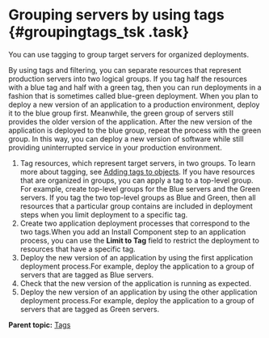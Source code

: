 # Grouping servers by using tags {#groupingtags_tsk .task}

You can use tagging to group target servers for organized deployments.

By using tags and filtering, you can separate resources that represent production servers into two logical groups. If you tag half the resources with a blue tag and half with a green tag, then you can run deployments in a fashion that is sometimes called blue-green deployment. When you plan to deploy a new version of an application to a production environment, deploy it to the blue group first. Meanwhile, the green group of servers still provides the older version of the application. After the new version of the application is deployed to the blue group, repeat the process with the green group. In this way, you can deploy a new version of software while still providing uninterrupted service in your production environment.

1.   Tag resources, which represent target servers, in two groups. To learn more about tagging, see [Adding tags to objects](addingtags_tsk.md). If you have resources that are organized in groups, you can apply a tag to a top-level group. For example, create top-level groups for the Blue servers and the Green servers. If you tag the two top-level groups as Blue and Green, then all resources that a particular group contains are included in deployment steps when you limit deployment to a specific tag.
2.  Create two application deployment processes that correspond to the two tags.When you add an Install Component step to an application process, you can use the **Limit to Tag** field to restrict the deployment to resources that have a specific tag.
3.  Deploy the new version of an application by using the first application deployment process.For example, deploy the application to a group of servers that are tagged as Blue servers.
4.  Check that the new version of the application is running as expected.
5.  Deploy the new version of an application by using the other application deployment process.For example, deploy the application to a group of servers that are tagged as Green servers.

**Parent topic:** [Tags](../topics/tags_ch.md)

